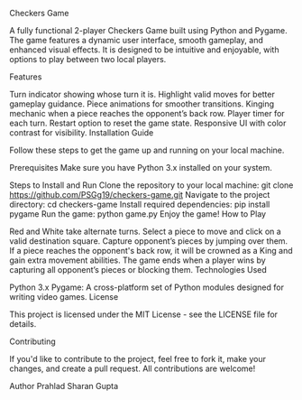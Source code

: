 Checkers Game

A fully functional 2-player Checkers Game built using Python and Pygame. The game features a dynamic user interface, smooth gameplay, and enhanced visual effects. It is designed to be intuitive and enjoyable, with options to play between two local players.

Features

Turn indicator showing whose turn it is.
Highlight valid moves for better gameplay guidance.
Piece animations for smoother transitions.
Kinging mechanic when a piece reaches the opponent’s back row.
Player timer for each turn.
Restart option to reset the game state.
Responsive UI with color contrast for visibility.
Installation Guide

Follow these steps to get the game up and running on your local machine.

Prerequisites
Make sure you have Python 3.x installed on your system.

Steps to Install and Run
Clone the repository to your local machine:
git clone https://github.com/PSGg19/checkers-game.git
Navigate to the project directory:
cd checkers-game
Install required dependencies:
pip install pygame
Run the game:
python game.py
Enjoy the game!
How to Play

Red and White take alternate turns.
Select a piece to move and click on a valid destination square.
Capture opponent’s pieces by jumping over them.
If a piece reaches the opponent's back row, it will be crowned as a King and gain extra movement abilities.
The game ends when a player wins by capturing all opponent’s pieces or blocking them.
Technologies Used

Python 3.x
Pygame: A cross-platform set of Python modules designed for writing video games.
License

This project is licensed under the MIT License - see the LICENSE file for details.

Contributing

If you'd like to contribute to the project, feel free to fork it, make your changes, and create a pull request. All contributions are welcome!

Author
Prahlad Sharan Gupta
